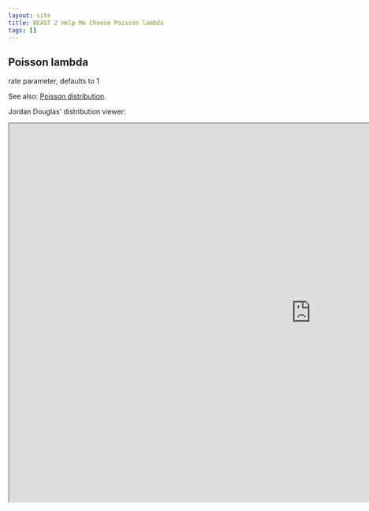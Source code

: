 ```yaml
---
layout: site
title: BEAST 2 Help Me Choose Poisson lambda
tags: []
---
```


## Poisson lambda

rate parameter, defaults to 1


See also: [Poisson distribution](https://en.wikipedia.org/wiki/Poisson_distribution).


Jordan Douglas' distribution viewer: 
<iframe width='1224' height='768' src='https://jordandouglas.github.io/distributions/' title='Distribution Viewer'></iframe>

